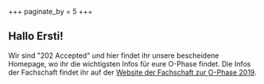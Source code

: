 +++
paginate_by = 5
+++
## Hallo Ersti!
Wir sind "202 Accepted" und hier findet ihr unsere bescheidene Homepage, wo ihr die wichtigsten Infos für eure O-Phase findet.
Die Infos der Fachschaft findet ihr auf der [Website der Fachschaft zur O-Phase 2019](https://o-phase.com/de/ws1920/). 
